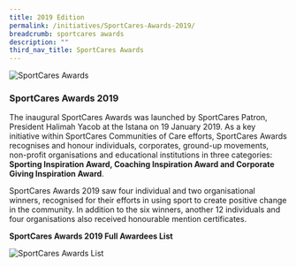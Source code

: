 ```yaml
---
title: 2019 Edition
permalink: /initiatives/SportCares-Awards-2019/
breadcrumb: sportcares awards
description: ""
third_nav_title: SportCares Awards
---
```



![SportCares Awards](/images/SportCares_Awards.jpg)

### SportCares Awards 2019

The inaugural SportCares Awards was launched by SportCares Patron, President Halimah Yacob at the Istana on 19 January 2019.  As a key initiative within SportCares Communities of Care efforts, SportCares Awards recognises and honour  individuals, corporates, ground-up movements, non-profit organisations and educational institutions in three categories:  __Sporting Inspiration Award, Coaching Inspiration Award and Corporate Giving Inspiration Award__. 

SportCares Awards 2019 saw four individual and two organisational winners, recognised for their efforts in using sport to create positive change in the community. In addition to the six winners, another 12 individuals and four organisations also received honourable mention certificates. 

__SportCares Awards 2019 Full Awardees List__

![SportCares Awards List](/images/SportCares_Awardees_List.jpg)